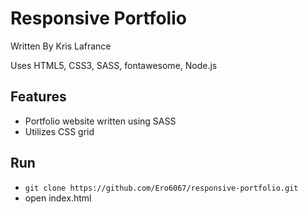 # Responsive Portfolio

Written By Kris Lafrance

Uses HTML5, CSS3, SASS, fontawesome, Node.js

## Features

* Portfolio website written using SASS
* Utilizes CSS grid

## Run

* `git clone https://github.com/Ero6067/responsive-portfolio.git`
* open index.html
